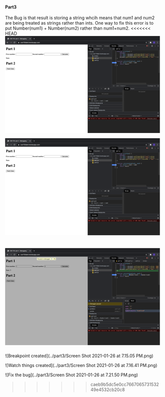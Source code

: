 #### Part3

The Bug is that result is storing a string whcih means that num1 and num2 are being treated as strings rather than ints. 
One way to fix this error is to put Number(num1) + Number(num2) rather than num1+num2.
<<<<<<< HEAD
![Breakpoint created](part3/breakpoint.png)

![Watch things created](part3/breakpoint.png)

![Fix the bug](part3/bug.png)
=======

![Breakpoint created](../part3/Screen Shot 2021-01-26 at 7.15.05 PM.png)

![Watch things created](../part3/Screen Shot 2021-01-26 at 7.16.41 PM.png)

![Fix the bug](../part3/Screen Shot 2021-01-26 at 7.21.50 PM.png)
>>>>>>> caeb9b5dc5e0cc766706573153249e4532cb20c8

